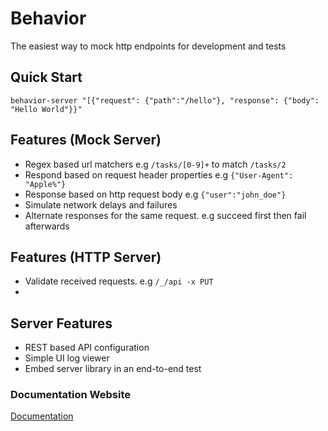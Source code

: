 # Behavior

The easiest way to mock http endpoints for development and tests

## Quick Start

`behavior-server "[{"request": {"path":"/hello"}, "response": {"body": "Hello World"}}"`

## Features (Mock Server)

- Regex based url matchers e.g `/tasks/[0-9]+` to match `/tasks/2`
- Respond based on request header properties e.g `{"User-Agent": "Apple%"}`
- Response based on http request body e.g `{"user":"john_doe"}`
- Simulate network delays and failures
- Alternate responses for the same request. e.g succeed first then fail afterwards

## Features (HTTP Server)

- Validate received requests. e.g `/_/api -x PUT `
-

## Server Features

- REST based API configuration
- Simple UI log viewer
- Embed server library in an end-to-end test

### Documentation Website

[Documentation](https://behaviour.dev)
